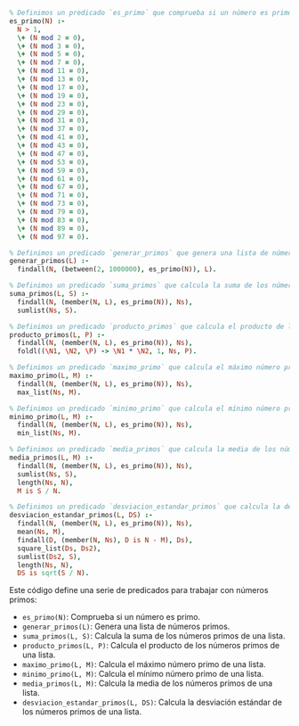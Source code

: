```prolog
% Definimos un predicado `es_primo` que comprueba si un número es primo.
es_primo(N) :-
  N > 1,
  \+ (N mod 2 = 0),
  \+ (N mod 3 = 0),
  \+ (N mod 5 = 0),
  \+ (N mod 7 = 0),
  \+ (N mod 11 = 0),
  \+ (N mod 13 = 0),
  \+ (N mod 17 = 0),
  \+ (N mod 19 = 0),
  \+ (N mod 23 = 0),
  \+ (N mod 29 = 0),
  \+ (N mod 31 = 0),
  \+ (N mod 37 = 0),
  \+ (N mod 41 = 0),
  \+ (N mod 43 = 0),
  \+ (N mod 47 = 0),
  \+ (N mod 53 = 0),
  \+ (N mod 59 = 0),
  \+ (N mod 61 = 0),
  \+ (N mod 67 = 0),
  \+ (N mod 71 = 0),
  \+ (N mod 73 = 0),
  \+ (N mod 79 = 0),
  \+ (N mod 83 = 0),
  \+ (N mod 89 = 0),
  \+ (N mod 97 = 0).

% Definimos un predicado `generar_primos` que genera una lista de números primos.
generar_primos(L) :-
  findall(N, (between(2, 1000000), es_primo(N)), L).

% Definimos un predicado `suma_primos` que calcula la suma de los números primos de una lista.
suma_primos(L, S) :-
  findall(N, (member(N, L), es_primo(N)), Ns),
  sumlist(Ns, S).

% Definimos un predicado `producto_primos` que calcula el producto de los números primos de una lista.
producto_primos(L, P) :-
  findall(N, (member(N, L), es_primo(N)), Ns),
  foldl((\N1, \N2, \P) -> \N1 * \N2, 1, Ns, P).

% Definimos un predicado `maximo_primo` que calcula el máximo número primo de una lista.
maximo_primo(L, M) :-
  findall(N, (member(N, L), es_primo(N)), Ns),
  max_list(Ns, M).

% Definimos un predicado `minimo_primo` que calcula el mínimo número primo de una lista.
minimo_primo(L, M) :-
  findall(N, (member(N, L), es_primo(N)), Ns),
  min_list(Ns, M).

% Definimos un predicado `media_primos` que calcula la media de los números primos de una lista.
media_primos(L, M) :-
  findall(N, (member(N, L), es_primo(N)), Ns),
  sumlist(Ns, S),
  length(Ns, N),
  M is S / N.

% Definimos un predicado `desviacion_estandar_primos` que calcula la desviación estándar de los números primos de una lista.
desviacion_estandar_primos(L, DS) :-
  findall(N, (member(N, L), es_primo(N)), Ns),
  mean(Ns, M),
  findall(D, (member(N, Ns), D is N - M), Ds),
  square_list(Ds, Ds2),
  sumlist(Ds2, S),
  length(Ns, N),
  DS is sqrt(S / N).
```

Este código define una serie de predicados para trabajar con números primos:

* `es_primo(N)`: Comprueba si un número es primo.
* `generar_primos(L)`: Genera una lista de números primos.
* `suma_primos(L, S)`: Calcula la suma de los números primos de una lista.
* `producto_primos(L, P)`: Calcula el producto de los números primos de una lista.
* `maximo_primo(L, M)`: Calcula el máximo número primo de una lista.
* `minimo_primo(L, M)`: Calcula el mínimo número primo de una lista.
* `media_primos(L, M)`: Calcula la media de los números primos de una lista.
* `desviacion_estandar_primos(L, DS)`: Calcula la desviación estándar de los números primos de una lista.
